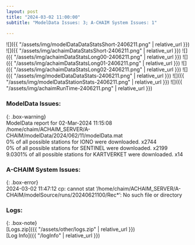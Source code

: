 ```yaml
---
layout: post
title: "2024-03-02 11:00:00"
subtitle: "ModelData Issues: 3; A-CHAIM System Issues: 1"

---
```


![]({{ "/assets/img/modelDataDataStatsShort-2406211.png" | relative_url }})
![]({{ "/assets/img/achaimDataStatsShort-2406211.png" | relative_url }})
![]({{ "/assets/img/achaimDataStatsLong00-2406211.png" | relative_url }})
![]({{ "/assets/img/achaimDataStatsLong01-2406211.png" | relative_url }})
![]({{ "/assets/img/achaimDataStatsLong02-2406211.png" | relative_url }})
![]({{ "/assets/img/modelDataDataStats-2406211.png" | relative_url }})
![]({{ "/assets/img/modelDataStationStats-2406211.png" | relative_url }})
![]({{ "/assets/img/achaimRunTime-2406211.png" | relative_url }})


### ModelData Issues:  
  
{: .box-warning}  
 ModelData report for 02-Mar-2024 11:15:08   
 /home/chaim/ACHAIM_SERVER/A-CHAIM/modelData/2024/062/11/modelData.mat   
 0% of all possible stations for IONO were downloaded. x2744   
 0% of all possible stations for SENTINEL were downloaded. x2199   
 9.0301% of all possible stations for KARTVERKET were downloaded. x14   
  
### A-CHAIM System Issues:  
  
{: .box-error}  
2024-03-02 11:47:12 cp: cannot stat ‘/home/chaim/ACHAIM_SERVER/A-CHAIM/modelSource/runs/20240621100/Rec*’: No such file or directory  

### Logs:  
  
{: .box-note}  
[Logs.zip]({{ "/assets/other/logs.zip" | relative_url }})  
[Log Info]({{ "/logInfo" | relative_url }})  
